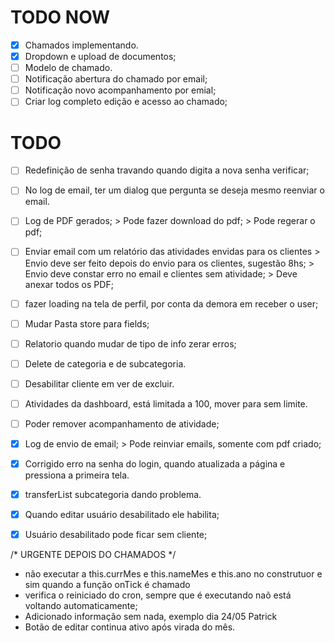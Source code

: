 # TODO NOW

- [X] Chamados implementando.
- [X] Dropdown e upload de documentos;
- [ ] Modelo de chamado.
- [ ] Notificação abertura do chamado por email;
- [ ] Notificação novo acompanhamento por emial;
- [ ] Criar log completo edição e acesso ao chamado;

# TODO
- [ ] Redefinição de senha travando quando digita a nova senha verificar;
- [ ] No log de email, ter um dialog que pergunta se deseja mesmo reenviar o email.
- [ ] Log de PDF gerados;
      > Pode fazer download do pdf;
      > Pode regerar o pdf;
- [ ] Enviar email com um relatório das atividades envidas para os clientes
      > Envio deve ser feito depois do envio para os clientes, sugestão 8hs;
      > Envio deve constar erro no email e clientes sem atividade;
      > Deve anexar todos os PDF;
- [ ] fazer loading na tela de perfil, por conta da demora em receber o user;
- [ ] Mudar Pasta store para fields;
- [ ] Relatorio quando mudar de tipo de info zerar erros;
- [ ] Delete de categoria e de subcategoria.
- [ ] Desabilitar cliente em ver de excluir.
- [ ] Atividades da dashboard, está limitada a 100, mover para sem limite.
- [ ] Poder remover acompanhamento de atividade;
- [X] Log de envio de email;
      > Pode reinviar emails, somente com pdf criado;
- [X] Corrigido erro na senha do login, quando atualizada a página e pressiona a primeira tela.
- [X] transferList subcategoria dando problema.
- [x] Quando editar usuário desabilitado ele habilita;
- [x] Usuário desabilitado pode ficar sem cliente;



/* URGENTE DEPOIS DO CHAMADOS */
* não executar a this.currMes e this.nameMes e this.ano no construtuor e sim quando a função onTick é chamado
* verifica o reiniciado do cron, sempre que é executando naõ está voltando automaticamente;
* Adicionado informação sem nada, exemplo dia 24/05 Patrick
* Botão de editar continua ativo após virada do mês.

